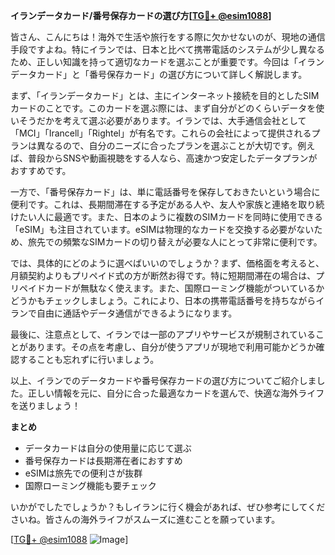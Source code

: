 **イランデータカード/番号保存カードの選び方[[TG💪+ @esim1088](https://t.me/s/esim1088)]**

皆さん、こんにちは！海外で生活や旅行をする際に欠かせないのが、現地の通信手段ですよね。特にイランでは、日本と比べて携帯電話のシステムが少し異なるため、正しい知識を持って適切なカードを選ぶことが重要です。今回は「イランデータカード」と「番号保存カード」の選び方について詳しく解説します。

まず、「イランデータカード」とは、主にインターネット接続を目的としたSIMカードのことです。このカードを選ぶ際には、まず自分がどのくらいデータを使いそうだかを考えて選ぶ必要があります。イランでは、大手通信会社として「MCI」「Irancell」「Rightel」が有名です。これらの会社によって提供されるプランは異なるので、自分のニーズに合ったプランを選ぶことが大切です。例えば、普段からSNSや動画視聴をする人なら、高速かつ安定したデータプランがおすすめです。

一方で、「番号保存カード」は、単に電話番号を保存しておきたいという場合に便利です。これは、長期間滞在する予定がある人や、友人や家族と連絡を取り続けたい人に最適です。また、日本のように複数のSIMカードを同時に使用できる「eSIM」も注目されています。eSIMは物理的なカードを交換する必要がないため、旅先での頻繁なSIMカードの切り替えが必要な人にとって非常に便利です。

では、具体的にどのように選べばいいのでしょうか？まず、価格面を考えると、月額契約よりもプリペイド式の方が断然お得です。特に短期間滞在の場合は、プリペイドカードが無駄なく使えます。また、国際ローミング機能がついているかどうかもチェックしましょう。これにより、日本の携帯電話番号を持ちながらイランで自由に通話やデータ通信ができるようになります。

最後に、注意点として、イランでは一部のアプリやサービスが規制されていることがあります。その点を考慮し、自分が使うアプリが現地で利用可能かどうか確認することも忘れずに行いましょう。

以上、イランでのデータカードや番号保存カードの選び方についてご紹介しました。正しい情報を元に、自分に合った最適なカードを選んで、快適な海外ライフを送りましょう！

**まとめ**
- データカードは自分の使用量に応じて選ぶ
- 番号保存カードは長期滞在者におすすめ
- eSIMは旅先での便利さが抜群
- 国際ローミング機能も要チェック

いかがでしたでしょうか？もしイランに行く機会があれば、ぜひ参考にしてくださいね。皆さんの海外ライフがスムーズに進むことを願っています。

[[TG💪+ @esim1088](https://t.me/s/esim1088) ![Image](https://i.postimg.cc/Y0z9fWf4/image.png)]